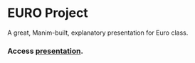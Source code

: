 # EURO Project
A great, Manim-built, explanatory presentation for Euro class.

### Access [presentation](https://aaronshelby.github.io/euro_project/euro1).
